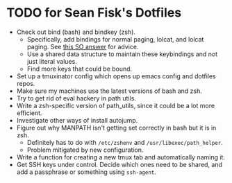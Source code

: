 TODO for Sean Fisk's Dotfiles
=============================

* Check out bind (bash) and bindkey (zsh).
    * Specifically, add bindings for normal paging, lolcat, and lolcat paging. See [this SO answer](http://serverfault.com/questions/31845/is-there-a-way-to-configure-bash-to-always-page-output/31870#31870) for advice.
    * Use a shared data structure to maintain these keybindings and not just literal values.
    * Find more keys that could be bound.
* Set up a tmuxinator config which opens up emacs config and dotfiles repos.
* Make sure my machines use the latest versions of bash and zsh.
* Try to get rid of eval hackery in path utils.
* Write a zsh-specific version of path_utils, since it could be a lot more efficient.
* Investigate other ways of install autojump.
* Figure out why MANPATH isn't getting set correctly in bash but it is in zsh.
    * Definitely has to do with `/etc/zshenv` and `/usr/libexec/path_helper`.
    * Problem mitigated by new configuration.
* Write a function for creating a new tmux tab and automatically naming it.
* Get SSH keys under control. Decide which ones need to be shared, and
  add a passphrase or something using `ssh-agent`.
